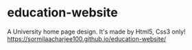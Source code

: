 # education-website
A University home page design. It's made by Html5, Css3 only!
https://sormilaacharjee100.github.io/education-website/
